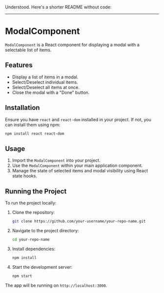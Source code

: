Understood. Here's a shorter README without code:

---

# ModalComponent

`ModalComponent` is a React component for displaying a modal with a selectable list of items.

## Features

- Display a list of items in a modal.
- Select/Deselect individual items.
- Select/Deselect all items at once.
- Close the modal with a "Done" button.

## Installation

Ensure you have `react` and `react-dom` installed in your project. If not, you can install them using npm:

```bash
npm install react react-dom
```

## Usage

1. Import the `ModalComponent` into your project.
2. Use the `ModalComponent` within your main application component.
3. Manage the state of selected items and modal visibility using React state hooks.

## Running the Project

To run the project locally:

1. Clone the repository:

   ```bash
   git clone https://github.com/your-username/your-repo-name.git
   ```

2. Navigate to the project directory:

   ```bash
   cd your-repo-name
   ```

3. Install dependencies:

   ```bash
   npm install
   ```

4. Start the development server:

   ```bash
   npm start
   ```

The app will be running on `http://localhost:3000`.
